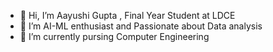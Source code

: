 - 👋 Hi, I’m Aayushi Gupta , Final Year Student at LDCE
- 👀 I’m AI-ML enthusiast and Passionate about Data analysis
- 🌱 I’m currently pursing Computer Engineering




<!---
Aayushi-Gupta-21/Aayushi-Gupta-21 is a ✨ special ✨ repository because its `README.md` (this file) appears on your GitHub profile.
You can click the Preview link to take a look at your changes.
--->
